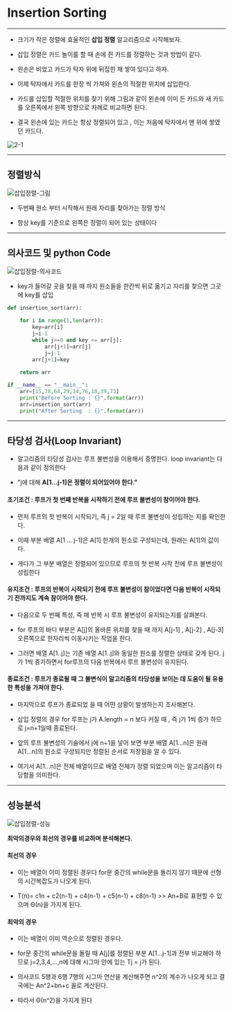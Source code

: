 # Insertion Sorting
----

  * 크기가 작은 정렬에 효울적인 **삽입 정렬** 알고리즘으로 시작해보자.
  
  * 삽입 정렬은 카드 놀이를 할 때 손에 쥔 카드를 정렬하는 것과 방법이 같다.
  
  * 왼손은 비었고 카드가 탁자 위에 뒤집힌 채 쌓여 있다고 하자.
  
  * 이제 탁자에서 카드를 한장 씩 가져와 왼손의 적절한 위치에 삽입한다.
  
  * 카드를 삽입할 적절한 위치를 찾기 위해 그림과 같이 왼손에 이미 든 카드와 새 카드를 오른쪽에서 왼쪽 방향으로 차례로 비교하면 된다.
  
  * 결국 왼손에 있는 카드는 항상 정렬되어 있고 , 이는 처음에 탁자에서 맨 위에 쌓였던 카드다.

![2-1](https://user-images.githubusercontent.com/70448161/109410326-04313880-79dd-11eb-921c-e6a6cd3eee19.PNG)

---
 
## 정렬방식

![삽입정렬-그림](https://user-images.githubusercontent.com/70448161/92952941-c6c30800-f49b-11ea-80a0-fa4ad60881a8.PNG)

 * 두번째 원소 부터 시작해서 원래 자리를 찾아가는 정렬 방식
 
 * 항상 key를 기준으로 왼쪽은 정렬이 되어 있는 상태이다
 
----

## 의사코드 및 python Code

![삽입정렬-의사코드](https://user-images.githubusercontent.com/70448161/92952926-c0349080-f49b-11ea-9878-9413450057af.PNG)

* key가 들어갈 곳을 찾을 때 까지 원소들을 한칸씩 뒤로 옮기고 자리를 찾으면 그곳에 key를 삽입

```python
def insertion_sort(arr):
    
    for i in range(1,len(arr)):
        key=arr[i]
        j=i-1
        while j>=0 and key <= arr[j]:
            arr[j+1]=arr[j]
            j=j-1
        arr[j+1]=key
        
    return arr

if __name__ == "__main__":
    arr=[15,78,64,29,34,76,18,39,73]
    print("Before Sorting : {}".format(arr))
    arr=insertion_sort(arr)
    print("After Sorting  : {}".format(arr))

```

----

## 타당성 검사(Loop Invariant)

* 알고리즘의 타당성 검사는 루프 불변성을 이용해서 증명한다. loop invariant는 다음과 같이 정의한다 

* "j에 대해 **A[1...j-1]은 정렬이 되어있어야 한다."**

#### 초기조건 : 루프가 첫 번째 반복을 시작하기 전에 루프 불변성이 참이어야 한다.

* 먼저 루프의 첫 반복이 시작되기, 즉 j = 2일 때 루프 불변성이 성립하는 지를 확인한다. 

* 이때 부분 배열 A[1 ... j-1]은 A[1] 한개의 원소로 구성되는데, 원래는 A[1]의 값이다. 

* 게다가 그 부분 배열은 정렬되어 있으므로 루프의 첫 반복 시작 전에 루프 불변성이 성립한다

#### 유지조건 : 루프의 반복이 시작되기 전에 루프 불변성이 참이었다면 다음 반복이 시작되기 전까지도 계속 참이어야 한다.

* 다음으로 두 번째 특성, 즉 매 반복 시 루프 불변성이 유지되는지를 살펴본다. 

* for 루프의 바디 부분은 A[j]의 올바른 위치를 찾을 때 까지 A[j-1] , A[j-2] , A[j-3] 오른쪽으로 한자리씩 이동시키는 작업을 한다.

* 그러면 배열 A[1..j]는 기존 배열 A[1..j]와 동일한 원소를 정렬한 상태로 갖게 된다. j가 1씩 증가하면서 for루프의 다음 반복에서 루프 불변성이 유지된다.

#### 종료조건 : 루프가 종료될 때 그 불변식이 알고리즘의 타당성을 보이는 데 도움이 될 유용한 특성을 가져야 한다.

* 마지막으로 루프가 종료되었 을 때 어떤 상황이 발생하는지 조사해본다. 

* 삽입 정렬의 경우 for 루프는 j가 A.length = n 보다 커질 때 , 즉 j가 1씩 증가 하므로 j=n+1일때 종료된다. 

* 앞의 루프 불변성의 기술에서 j에 n+1을 넣어 보면 부분 배열 A[1...n]은 원래 A[1...n]의 원소로 구성되지만 정렬된 순서로 저장됨을 알 수 있다. 

* 여기서 A[1...n]은 전체 배열이므로 배열 전체가 정렬 되었으며 이는 알고리즘이 타당함을 의미한다.

----

## 성능분석

![삽입정렬-성능](https://user-images.githubusercontent.com/70448161/92954883-2ec71d80-f49f-11ea-8c9a-9395ef117e08.PNG)

**최악의경우와 최선의 경우를 비교하며 분석해본다.**

#### 최선의 경우

  - 이는 배열이 이미 정렬된 경우다 for문 중간의 while문을 돌리지 않기 때문에 선형의 시간복잡도가 나오게 된다.

  - T(n)= c1n + c2(n-1) + c4(n-1) + c5(n-1) + c8(n-1) >> An+B로 표현할 수 있으며 Θ(n)을 가지게 된다.

#### 최악의 경우

  - 이는 배열이 이미 역순으로 정렬된 경우다. 
  
  - for문 중간의 while문을 돌릴 때 A[j]를 정렬된 부분 A[1...j-1]과 전부 비교해야 하므로 j=2,3,4,...,n에 대해 시그마 안에 있는 Tj = j가 된다. 
  
  - 의사코드 5행과 6행 7행의 시그마 연산을 계산해주면 n^2의 계수가 나오게 되고 결국에는 An^2+bn+c 꼴로 계산된다. 
  
  - 따라서 Θ(n^2)을 가지게 된다



